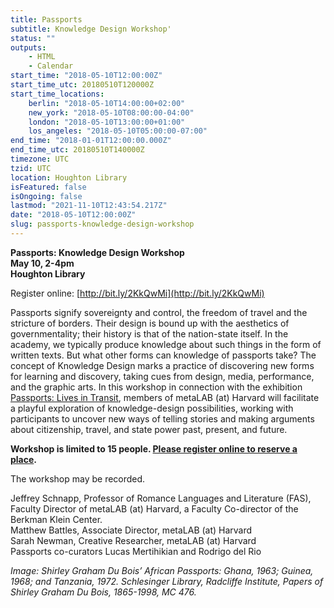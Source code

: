 ```yaml
---
title: Passports
subtitle: Knowledge Design Workshop'
status: ""
outputs:
    - HTML
    - Calendar
start_time: "2018-05-10T12:00:00Z"
start_time_utc: 20180510T120000Z
start_time_locations:
    berlin: "2018-05-10T14:00:00+02:00"
    new_york: "2018-05-10T08:00:00-04:00"
    london: "2018-05-10T13:00:00+01:00"
    los_angeles: "2018-05-10T05:00:00-07:00"
end_time: "2018-01-01T12:00:00.000Z"
end_time_utc: 20180510T140000Z
timezone: UTC
tzid: UTC
location: Houghton Library
isFeatured: false
isOngoing: false
lastmod: "2021-11-10T12:43:54.217Z"
date: "2018-05-10T12:00:00Z"
slug: passports-knowledge-design-workshop
---
```

**Passports: Knowledge Design Workshop**<br />
**May 10, 2-4pm**<br />
**Houghton Library**

Register online: [http://bit.ly/2KkQwMi](http://bit.ly/2KkQwMi)



Passports signify sovereignty and control, the freedom of travel and the stricture of borders. Their design is bound up with the aesthetics of governmentality; their history is that of the nation-state itself. In the academy, we typically produce knowledge about such things in the form of written texts. But what other forms can knowledge of passports take? The concept of Knowledge Design marks a practice of discovering new forms for learning and discovery, taking cues from design, media, performance, and the graphic arts. In this workshop in connection with the exhibition [Passports: Lives in Transit](http://houghton75.org/exhibitions-list/), members of metaLAB (at) Harvard will facilitate a playful exploration of knowledge-design possibilities, working with participants to uncover new ways of telling stories and making arguments about citizenship, travel, and state power past, present, and future.

**Workshop is limited to 15 people. [Please register online to reserve a place](http://bit.ly/2KkQwMi).**

The workshop may be recorded.

Jeffrey Schnapp, Professor of Romance Languages and Literature (FAS), Faculty Director of metaLAB (at) Harvard, a Faculty Co-director of the Berkman Klein Center.<br />
Matthew Battles, Associate Director, metaLAB (at) Harvard<br />
Sarah Newman, Creative Researcher, metaLAB (at) Harvard<br />
Passports co-curators Lucas Mertihikian and Rodrigo del Rio<br />

*Image: Shirley Graham Du Bois’ African Passports: Ghana, 1963; Guinea, 1968; and Tanzania, 1972. Schlesinger Library, Radcliffe Institute, Papers of Shirley Graham Du Bois, 1865-1998, MC 476.*